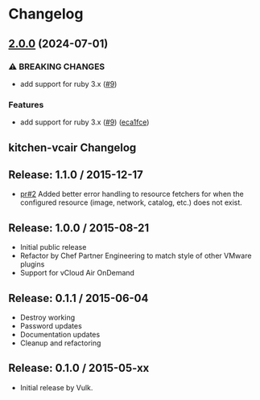 # Changelog

## [2.0.0](https://github.com/test-kitchen/kitchen-vcair/compare/v1.1.0...v2.0.0) (2024-07-01)


### ⚠ BREAKING CHANGES

* add support for ruby 3.x ([#9](https://github.com/test-kitchen/kitchen-vcair/issues/9))

### Features

* add support for ruby 3.x ([#9](https://github.com/test-kitchen/kitchen-vcair/issues/9)) ([eca1fce](https://github.com/test-kitchen/kitchen-vcair/commit/eca1fcebc871373b370af838af4dfc548136e2bb))

## kitchen-vcair Changelog

## Release: 1.1.0 / 2015-12-17

* [pr#2](https://github.com/chef-partners/kitchen-vcair/pull/2) Added better
  error handling to resource fetchers for when the configured resource
  (image, network, catalog, etc.) does not exist.

## Release: 1.0.0 / 2015-08-21

* Initial public release
* Refactor by Chef Partner Engineering to match style of other VMware plugins
* Support for vCloud Air OnDemand

## Release: 0.1.1 / 2015-06-04

* Destroy working
* Password updates
* Documentation updates
* Cleanup and refactoring

## Release: 0.1.0 / 2015-05-xx

* Initial release by Vulk.
